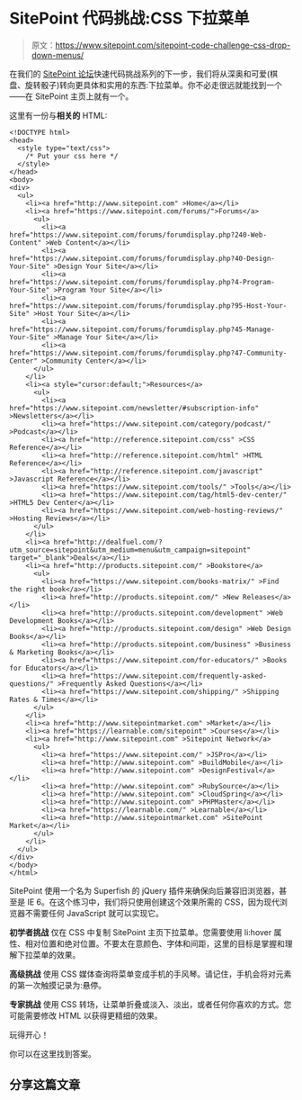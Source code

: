 # SitePoint 代码挑战:CSS 下拉菜单

> 原文：<https://www.sitepoint.com/sitepoint-code-challenge-css-drop-down-menus/>

在我们的 [SitePoint 论坛](https://www.sitepoint.com/forums/ "SitePoint forums")快速代码挑战系列的下一步，我们将从深奥和可爱(棋盘、旋转骰子)转向更具体和实用的东西:下拉菜单。你不必走很远就能找到一个——在 SitePoint 主页上就有一个。

这里有一份与**相关的** HTML:

```
<!DOCTYPE html>
<head>
  <style type="text/css">
    /* Put your css here */
  </style>
</head>
<body>
<div>
  <ul>
    <li><a href="http://www.sitepoint.com" >Home</a></li>
    <li><a href="https://www.sitepoint.com/forums/">Forums</a>
      <ul>
        <li><a href="https://www.sitepoint.com/forums/forumdisplay.php?240-Web-Content" >Web Content</a></li>
        <li><a href="https://www.sitepoint.com/forums/forumdisplay.php?40-Design-Your-Site" >Design Your Site</a></li>
        <li><a href="https://www.sitepoint.com/forums/forumdisplay.php?4-Program-Your-Site" >Program Your Site</a></li>
        <li><a href="https://www.sitepoint.com/forums/forumdisplay.php?95-Host-Your-Site" >Host Your Site</a></li>
        <li><a href="https://www.sitepoint.com/forums/forumdisplay.php?45-Manage-Your-Site" >Manage Your Site</a></li>
        <li><a href="https://www.sitepoint.com/forums/forumdisplay.php?47-Community-Center" >Community Center</a></li>
      </ul>
    </li>
    <li><a style="cursor:default;">Resources</a>
      <ul>
        <li><a href="https://www.sitepoint.com/newsletter/#subscription-info" >Newsletters</a></li>
        <li><a href="https://www.sitepoint.com/category/podcast/" >Podcast</a></li>
        <li><a href="http://reference.sitepoint.com/css" >CSS Reference</a></li>
        <li><a href="http://reference.sitepoint.com/html" >HTML Reference</a></li>
        <li><a href="http://reference.sitepoint.com/javascript" >Javascript Reference</a></li>
        <li><a href="https://www.sitepoint.com/tools/" >Tools</a></li>
        <li><a href="https://www.sitepoint.com/tag/html5-dev-center/" >HTML5 Dev Center</a></li>
        <li><a href="https://www.sitepoint.com/web-hosting-reviews/" >Hosting Reviews</a></li>
      </ul>
    </li>
    <li><a href="http://dealfuel.com/?utm_source=sitepoint&utm_medium=menu&utm_campaign=sitepoint" target="_blank">Deals</a></li>
    <li><a href="http://products.sitepoint.com/" >Bookstore</a>
      <ul>
        <li><a href="https://www.sitepoint.com/books-matrix/" >Find the right book</a></li>
        <li><a href="http://products.sitepoint.com/" >New Releases</a></li>
        <li><a href="http://products.sitepoint.com/development" >Web Development Books</a></li>
        <li><a href="http://products.sitepoint.com/design" >Web Design Books</a></li>
        <li><a href="http://products.sitepoint.com/business" >Business & Marketing Books</a></li>
        <li><a href="https://www.sitepoint.com/for-educators/" >Books for Educators</a></li>
        <li><a href="https://www.sitepoint.com/frequently-asked-questions/" >Frequently Asked Questions</a></li>
        <li><a href="https://www.sitepoint.com/shipping/" >Shipping Rates & Times</a></li>
      </ul>
    </li>
    <li><a href="http://www.sitepointmarket.com" >Market</a></li>
    <li><a href="https://learnable.com/sitepoint" >Courses</a></li>
    <li><a href="http://www.sitepoint.com" >Sitepoint Network</a>
      <ul>
        <li><a href="https://www.sitepoint.com/" >JSPro</a></li>
        <li><a href="http://www.sitepoint.com" >BuildMobile</a></li>
        <li><a href="http://www.sitepoint.com" >DesignFestival</a></li>
        <li><a href="http://www.sitepoint.com" >RubySource</a></li>
        <li><a href="http://www.sitepoint.com" >CloudSpring</a></li>
        <li><a href="http://www.sitepoint.com" >PHPMaster</a></li>
        <li><a href="https://learnable.com/" >Learnable</a></li>
        <li><a href="http://www.sitepointmarket.com" >SitePoint Market</a></li>
      </ul>
    </li>
  </ul>
</div>
</body>
</html>
```

SitePoint 使用一个名为 Superfish 的 jQuery 插件来确保向后兼容旧浏览器，甚至是 IE 6。在这个练习中，我们将只使用创建这个效果所需的 CSS，因为现代浏览器不需要任何 JavaScript 就可以实现它。

**初学者挑战**
仅在 CSS 中复制 SitePoint 主页下拉菜单。您需要使用 li:hover 属性、相对位置和绝对位置。不要太在意颜色、字体和间距，这里的目标是掌握和理解下拉菜单的效果。

**高级挑战**
使用 CSS 媒体查询将菜单变成手机的手风琴。请记住，手机会将对元素的第一次触摸记录为:悬停。

**专家挑战**
使用 CSS 转场，让菜单折叠或淡入、淡出，或者任何你喜欢的方式。您可能需要修改 HTML 以获得更精细的效果。

玩得开心！

你可以在这里找到答案。

## 分享这篇文章